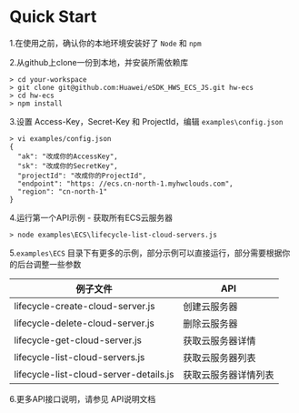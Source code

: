 # Quick Start

1.在使用之前，确认你的本地环境安装好了 `Node` 和 `npm`

2.从github上clone一份到本地，并安装所需依赖库

```
> cd your-workspace
> git clone git@github.com:Huawei/eSDK_HWS_ECS_JS.git hw-ecs
> cd hw-ecs
> npm install
```

3.设置 Access-Key，Secret-Key 和 ProjectId，编辑 `examples\config.json`

```
> vi examples/config.json
{
  "ak": "改成你的AccessKey",
  "sk": "改成你的SecretKey",
  "projectId": "改成你的ProjectId",
  "endpoint": "https: //ecs.cn-north-1.myhwclouds.com",
  "region": "cn-north-1"
}
```

4.运行第一个API示例 - 获取所有ECS云服务器

```
> node examples\ECS\lifecycle-list-cloud-servers.js
```

5.`examples\ECS` 目录下有更多的示例，部分示例可以直接运行，部分需要根据你的后台调整一些参数


| 例子文件                               |   API               |
| ----                                  | ----------          |
| lifecycle-create-cloud-server.js      | 创建云服务器         |
| lifecycle-delete-cloud-server.js      | 删除云服务器         |
| lifecycle-get-cloud-server.js         | 获取云服务器详情     |
| lifecycle-list-cloud-servers.js       | 获取云服务器列表     |
| lifecycle-list-cloud-server-details.js| 获取云服务器详情列表  |

6.更多API接口说明，请参见 API说明文档


